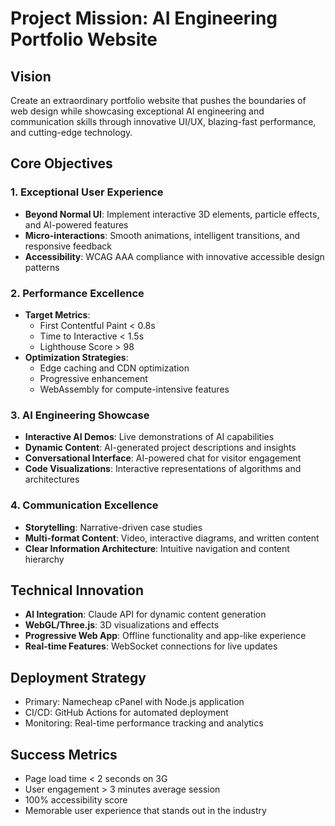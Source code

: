 # Project Mission: AI Engineering Portfolio Website

## Vision
Create an extraordinary portfolio website that pushes the boundaries of web design while showcasing exceptional AI engineering and communication skills through innovative UI/UX, blazing-fast performance, and cutting-edge technology.

## Core Objectives

### 1. Exceptional User Experience
- **Beyond Normal UI**: Implement interactive 3D elements, particle effects, and AI-powered features
- **Micro-interactions**: Smooth animations, intelligent transitions, and responsive feedback
- **Accessibility**: WCAG AAA compliance with innovative accessible design patterns

### 2. Performance Excellence
- **Target Metrics**: 
  - First Contentful Paint < 0.8s
  - Time to Interactive < 1.5s
  - Lighthouse Score > 98
- **Optimization Strategies**:
  - Edge caching and CDN optimization
  - Progressive enhancement
  - WebAssembly for compute-intensive features

### 3. AI Engineering Showcase
- **Interactive AI Demos**: Live demonstrations of AI capabilities
- **Dynamic Content**: AI-generated project descriptions and insights
- **Conversational Interface**: AI-powered chat for visitor engagement
- **Code Visualizations**: Interactive representations of algorithms and architectures

### 4. Communication Excellence
- **Storytelling**: Narrative-driven case studies
- **Multi-format Content**: Video, interactive diagrams, and written content
- **Clear Information Architecture**: Intuitive navigation and content hierarchy

## Technical Innovation
- **AI Integration**: Claude API for dynamic content generation
- **WebGL/Three.js**: 3D visualizations and effects
- **Progressive Web App**: Offline functionality and app-like experience
- **Real-time Features**: WebSocket connections for live updates

## Deployment Strategy
- Primary: Namecheap cPanel with Node.js application
- CI/CD: GitHub Actions for automated deployment
- Monitoring: Real-time performance tracking and analytics

## Success Metrics
- Page load time < 2 seconds on 3G
- User engagement > 3 minutes average session
- 100% accessibility score
- Memorable user experience that stands out in the industry